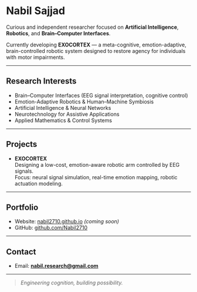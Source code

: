 # Nabil Sajjad

Curious and independent researcher focused on **Artificial Intelligence**, **Robotics**, and **Brain–Computer Interfaces**.

Currently developing **EXOCORTEX** — a meta-cognitive, emotion-adaptive, brain-controlled robotic system designed to restore agency for individuals with motor impairments.

---

## Research Interests

- Brain–Computer Interfaces (EEG signal interpretation, cognitive control)
- Emotion-Adaptive Robotics & Human–Machine Symbiosis
- Artificial Intelligence & Neural Networks
- Neurotechnology for Assistive Applications
- Applied Mathematics & Control Systems

---

## Projects

- **EXOCORTEX**  
  Designing a low-cost, emotion-aware robotic arm controlled by EEG signals.  
  Focus: neural signal simulation, real-time emotion mapping, robotic actuation modeling.

---

## Portfolio

- Website: [nabil2710.github.io](https://nabil2710.github.io) *(coming soon)*  
- GitHub: [github.com/Nabil2710](https://github.com/Nabil2710)

---

## Contact

- Email: **nabil.research@gmail.com**

---

> *Engineering cognition, building possibility.*

  
